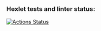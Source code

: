 ### Hexlet tests and linter status:
[![Actions Status](https://github.com/arny-tiger/devops-for-programmers-project-77/actions/workflows/hexlet-check.yml/badge.svg)](https://github.com/arny-tiger/devops-for-programmers-project-77/actions)